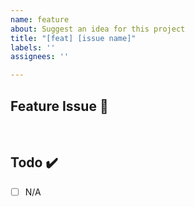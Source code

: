 ```yaml
---
name: feature
about: Suggest an idea for this project
title: "[feat] [issue name]"
labels: ''
assignees: ''

---
```


## Feature Issue 📌

<!-- 해야하는 일과 이 일을 해야하는 이유를 적어주세요 -->

<br>

## Todo ✔️

- [ ] N/A
